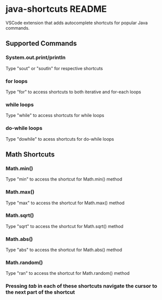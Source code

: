 # java-shortcuts README

VSCode extension that adds autocomplete shortcuts for popular Java commands.

## Supported Commands

### System.out.print/println
Type "sout" or "soutln" for respective shortcuts

### for loops
Type "for" to access shortcuts to both iterative and for-each loops

### while loops
Type "while" to access shortcuts for while loops

### do-while loops
Type "dowhile" to acess shortcuts for do-while loops

## Math Shortcuts

### Math.min()
Type "min" to access the shortcut for Math.min() method
### Math.max()
Type "max" to access the shortcut for Math.max() method

### Math.sqrt()
Type "sqrt" to access the shortcut for Math.sqrt() method

### Math.abs()
Type "abs" to access the shortcut for Math.abs() method

### Math.random()
Type "ran" to access the shortcut for Math.random() method
### Pressing *tab* in each of these shortcuts navigate the cursor to the next part of the shortcut
